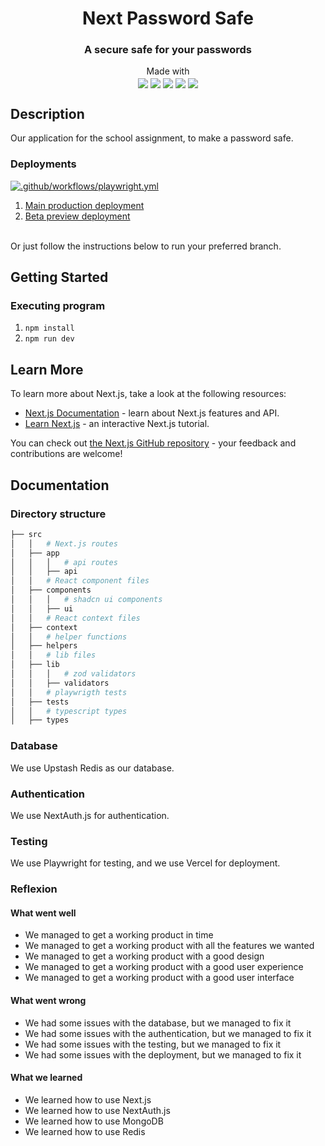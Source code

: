 <h1 align="center">Next Password Safe</h1>
<h3 align="center">A secure safe for your passwords</h3>
<p align="center">
  Made with<br>
  <img align="center" src="https://camo.githubusercontent.com/8552f38715af0ea9f364801b055f7a2448812b49075860983d53a81414349623/68747470733a2f2f696d672e736869656c64732e696f2f7374617469632f76313f7374796c653d666f722d7468652d6261646765266d6573736167653d4e6578742e6a7326636f6c6f723d303030303030266c6f676f3d4e6578742e6a73266c6f676f436f6c6f723d464646464646266c6162656c3d">
  <img align="center" src="https://img.shields.io/static/v1?style=for-the-badge&message=Vercel&color=000000&logo=Vercel&logoColor=FFFFFF&label=">
  <img align="center" src="https://img.shields.io/static/v1?style=for-the-badge&message=Playwright&color=2EAD33&logo=Playwright&logoColor=FFFFFF&label=">
  <img align="center" src="https://camo.githubusercontent.com/96b42e2a7e8943d51689b0b33fcc4d51fdcf4239f7f9da9f71224d1be905d96f/68747470733a2f2f696d672e736869656c64732e696f2f7374617469632f76313f7374796c653d666f722d7468652d6261646765266d6573736167653d526564697326636f6c6f723d444333383244266c6f676f3d5265646973266c6f676f436f6c6f723d464646464646266c6162656c3d">
  <img align="center" src="https://camo.githubusercontent.com/d8cb4e874195b2229d6dbad35db51e200ed1b55fd561ee811477ffa8b1b6285e/68747470733a2f2f696d672e736869656c64732e696f2f7374617469632f76313f7374796c653d666f722d7468652d6261646765266d6573736167653d5a6f6426636f6c6f723d334536374231266c6f676f3d5a6f64266c6f676f436f6c6f723d464646464646266c6162656c3d">
</p>

## Description

<p>Our application for the school assignment, to make a password safe.

### Deployments
[![.github/workflows/playwright.yml](https://github.com/four-man-army/nextjs_password_safe/actions/workflows/playwright.yml/badge.svg)](https://github.com/four-man-army/nextjs_password_safe/actions/workflows/playwright.yml)
<p>
<ol>
  <li><a href="https://nextjs-password-safe.vercel.app/">Main production deployment</a></li>
  <li><a href="https://nextjs-password-safe-git-beta-four-man-army.vercel.app/">Beta preview deployment</a></li>
</ol>
</p>
<br>
Or just follow the instructions below to run your preferred branch.

## Getting Started

### Executing program
1. `npm install`
2. `npm run dev`


## Learn More
To learn more about Next.js, take a look at the following resources:

- [Next.js Documentation](https://nextjs.org/docs) - learn about Next.js features and API.
- [Learn Next.js](https://nextjs.org/learn) - an interactive Next.js tutorial.

You can check out [the Next.js GitHub repository](https://github.com/vercel/next.js/) - your feedback and contributions are welcome!

## Documentation
### Directory structure
```bash
├── src
│   │   # Next.js routes
│   ├── app
│   │   │   # api routes
│   │   ├── api
│   │   # React component files
│   ├── components
│   │   │   # shadcn ui components
│   │   ├── ui
│   │   # React context files 
│   ├── context
│   │   # helper functions
│   ├── helpers
│   │   # lib files
│   ├── lib
│   │   │   # zod validators
│   │   ├── validators
│   │   # playwrigth tests
│   ├── tests
│   │   # typescript types
│   ├── types
```

### Database
We use Upstash Redis as our database.

### Authentication
We use NextAuth.js for authentication.

### Testing
We use Playwright for testing, and we use Vercel for deployment.

### Reflexion

#### What went well
- We managed to get a working product in time
- We managed to get a working product with all the features we wanted
- We managed to get a working product with a good design
- We managed to get a working product with a good user experience
- We managed to get a working product with a good user interface

#### What went wrong
- We had some issues with the database, but we managed to fix it
- We had some issues with the authentication, but we managed to fix it
- We had some issues with the testing, but we managed to fix it
- We had some issues with the deployment, but we managed to fix it

#### What we learned
- We learned how to use Next.js
- We learned how to use NextAuth.js
- We learned how to use MongoDB
- We learned how to use Redis







